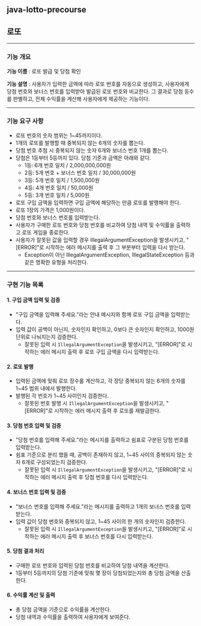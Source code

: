 ## java-lotto-precourse <br>
## 로또

--- 

### 기능 개요

**기능 이름** : 로또 발급 및 당첨 확인

**기능 설명** :  사용자가 입력한 금액에 따라 로또 번호를 자동으로 생성하고, 사용자에게 당첨 번호와 보너스 번호를 입력받아 발급된 로또 번호와 비교한다. 그 결과로 당첨 등수를 판별하고, 전체 수익률을 계산해 사용자에게 제공하는 기능이다.

---

### 기능 요구 사항
- 로또 번호의 숫자 범위는 1~45까지이다. 
- 1개의 로또를 발행할 때 중복되지 않는 6개의 숫자를 뽑는다. 
- 당첨 번호 추첨 시 중복되지 않는 숫자 6개와 보너스 번호 1개를 뽑는다. 
- 당첨은 1등부터 5등까지 있다. 당첨 기준과 금액은 아래와 같다. 
  - 1등: 6개 번호 일치 / 2,000,000,000원 
  - 2등: 5개 번호 + 보너스 번호 일치 / 30,000,000원 
  - 3등: 5개 번호 일치 / 1,500,000원 
  - 4등: 4개 번호 일치 / 50,000원 
  - 5등: 3개 번호 일치 / 5,000원 
- 로또 구입 금액을 입력하면 구입 금액에 해당하는 만큼 로또를 발행해야 한다. 
- 로또 1장의 가격은 1,000원이다. 
- 당첨 번호와 보너스 번호를 입력받는다. 
- 사용자가 구매한 로또 번호와 당첨 번호를 비교하여 당첨 내역 및 수익률을 출력하고 로또 게임을 종료한다. 
- 사용자가 잘못된 값을 입력할 경우 IllegalArgumentException을 발생시키고, "[ERROR]"로 시작하는 에러 메시지를 출력 후 그 부분부터 입력을 다시 받는다. 
  - Exception이 아닌 IllegalArgumentException, IllegalStateException 등과 같은 명확한 유형을 처리한다.

---

### 구현 기능 목록
#### 1. 구입 금액 입력 및 검증
- "구입 금액을 입력해 주세요."라는 안내 메시지와 함께 로또 구입 금액을 입력받는다.
- 입력 값이 공백이 아닌지, 숫자인지 확인하고, 0보다 큰 숫자인지 확인하고, 1000원 단위로 나눠지는지 검증한다. 
  - 잘못된 입력 시 `IllegalArgumentException`을 발생시키고, "[ERROR]"로 시작하는 에러 메시지 출력 후 로또 구입 금액을 다시 입력받는다.

#### 2. 로또 발행
- 입력된 금액에 맞춰 로또 장수를 계산하고, 각 장당 중복되지 않는 6개의 숫자를 1~45 범위 내에서 발행한다.
- 발행된 각 번호가 1~45 사이인지 검증한다.
  - 잘못된 번호 발행 시 `IllegalArgumentException`을 발생시키고, "[ERROR]"로 시작하는 에러 메시지 출력 후 로또를 재발급한다.

#### 3. 당첨 번호 입력 및 검증
- "당첨 번호를 입력해 주세요."라는 메시지를 출력하고 쉼표로 구분된 당첨 번호를 입력받는다.
- 쉼표 기준으로 분리 했을 때, 공백이 존재하지 않고, 1~45 사이의 중복되지 않는 숫자 6개로 구성되었는지 검증한다.
  - 잘못된 입력 시 `IllegalArgumentException`을 발생시키고, "[ERROR]"로 시작하는 에러 메시지 출력 후 당첨 번호를 다시 입력받는다.

#### 4. 보너스 번호 입력 및 검증
- "보너스 번호를 입력해 주세요."라는 메시지를 출력하고 1개의 보너스 번호를 입력받는다.
- 입력 값이 당첨 번호와 중복되지 않고, 1~45 사이의 한 개의 숫자인지 검증한다. 
  - 잘못된 입력 시 `IllegalArgumentException`을 발생시키고, "[ERROR]"로 시작하는 에러 메시지 출력 후 보너스 번호를 다시 입력받는다.

#### 5. 당첨 결과 처리
- 구매한 로또 번호와 입력된 당첨 번호를 비교하여 당첨 내역을 계산한다.
- 1등부터 5등까지의 당첨 기준에 맞춰 몇 장이 당첨되었는지와 총 당첨 금액을 산출한다.

#### 6. 수익률 계산 및 출력
- 총 당첨 금액을 기준으로 수익률을 계산한다.
-  당첨 내역과 수익률을 출력하여 사용자에게 보여준다.

